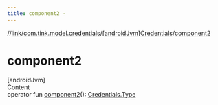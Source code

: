 ```yaml
---
title: component2 -
---
```

//[link](../../index.md)/[com.tink.model.credentials](../index.md)/[[androidJvm]Credentials](index.md)/[component2](component2.md)



# component2  
[androidJvm]  
Content  
operator fun [component2](component2.md)(): [Credentials.Type](-type/index.md)  



